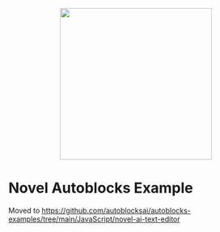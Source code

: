 <p align="center">
  <img src="https://app.autoblocks.ai/images/logo.png" width="300px">
</p>

# Novel Autoblocks Example

Moved to https://github.com/autoblocksai/autoblocks-examples/tree/main/JavaScript/novel-ai-text-editor
